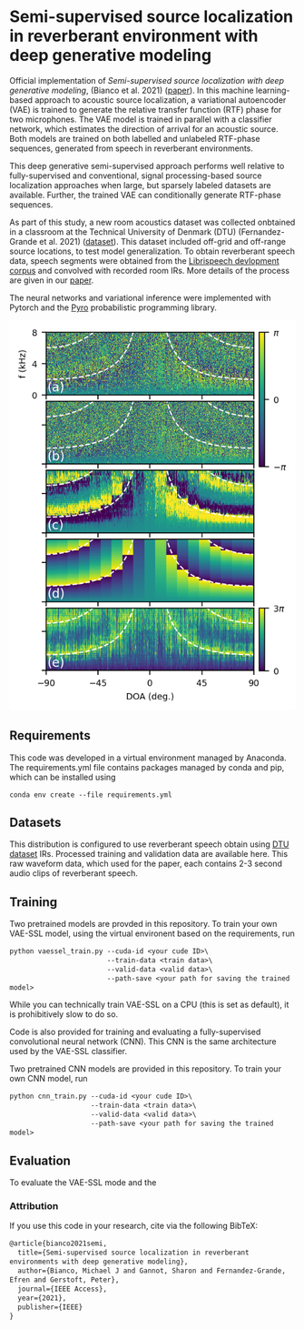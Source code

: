 # Semi-supervised source localization in reverberant environment with deep generative modeling

Official implementation of *Semi-supervised source localization with deep generative modeling*, (Bianco et al. 2021) ([paper](https://doi.org/10.1109/ACCESS.2021.3087697)). In this machine learning-based approach to acoustic source localization, a variational autoencoder (VAE) is trained to generate the relative transfer function (RTF) phase for two microphones. The VAE model is trained in parallel with a classifier network, which estimates the direction of arrival for an acoustic source. Both models are trained on both labelled and unlabeled RTF-phase sequences, generated from speech in reverberant environments.

This deep generative semi-supervised approach performs well relative to fully-supervised and conventional, signal processing-based source localization approaches when large, but sparsely labeled datasets are available. Further, the trained VAE can conditionally generate RTF-phase sequences.

As part of this study, a new room acoustics dataset was collected onbtained in a classroom at the Technical University of Denmark (DTU) (Fernandez-Grande et al. 2021)
([dataset](https://dx.doi.org/10.21227/c5cn-jv76)). This dataset included off-grid and off-range source locations, to test model generalization. To obtain reverberant speech data, speech segments were obtained from the [Librispeech devlopment corpus](https://www.openslr.org/12) and convolved with recorded room IRs. More details of the process are given in our [paper](https://doi.org/10.1109/ACCESS.2021.3087697).

The neural networks and variational inference were implemented with Pytorch and the [Pyro](https://pyro.ai/) probabilistic programming library.

<img src="static/img1.png"/>

## Requirements

This code was developed in a virtual environment managed by Anaconda. The requirements.yml file contains packages managed by conda and pip, which can be installed using
```
conda env create --file requirements.yml
```

## Datasets

This distribution is configured to use reverberant speech obtain using [DTU dataset](https://dx.doi.org/10.21227/c5cn-jv76) IRs. Processed training and validation data are available here. This raw waveform data, which used for the paper, each contains 2-3 second audio clips of reverberant speech.


## Training

Two pretrained models are provded in this repository. To train your own VAE-SSL model, using the virtual environent based on the requirements, run
```
python vaessel_train.py --cuda-id <your cude ID>\
                        --train-data <train data>\
                        --valid-data <valid data>\
                        --path-save <your path for saving the trained model>
```

While you can technically train VAE-SSL on a CPU (this is set as default), it is prohibitively slow to do so.

Code is also provided for training and evaluating a fully-supervised convolutional neural network (CNN). This CNN is the same architecture used by the VAE-SSL classifier.

Two pretrained CNN models are provided in this repository. To train your own CNN model, run
```
python cnn_train.py --cuda-id <your cude ID>\
                    --train-data <train data>\
                    --valid-data <valid data>\
                    --path-save <your path for saving the trained model>
```


## Evaluation

To evaluate the VAE-SSL mode and the


### Attribution

If you use this code in your research, cite via the following BibTeX:

```
@article{bianco2021semi,
  title={Semi-supervised source localization in reverberant environments with deep generative modeling},
  author={Bianco, Michael J and Gannot, Sharon and Fernandez-Grande, Efren and Gerstoft, Peter},
  journal={IEEE Access},
  year={2021},
  publisher={IEEE}
}
```
